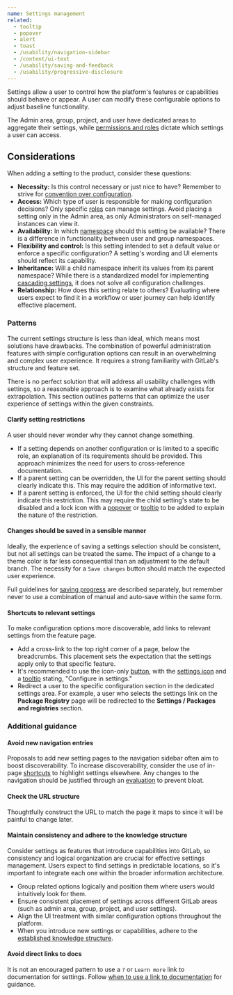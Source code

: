 ```yaml
---
name: Settings management
related:
  - tooltip
  - popover
  - alert
  - toast
  - /usability/navigation-sidebar
  - /content/ui-text
  - /usability/saving-and-feedback
  - /usability/progressive-disclosure
---
```


Settings allow a user to control how the platform's features or capabilities should behave or appear. A user can modify these configurable options to adjust baseline functionality.

The Admin area, group, project, and user have dedicated areas to aggregate their settings, while [permissions and roles](https://docs.gitlab.com/ee/user/permissions.html) dictate which settings a user can access.

## Considerations

When adding a setting to the product, consider these questions:

- **Necessity:** Is this control necessary or just nice to have? Remember to strive for [convention over configuration](https://handbook.gitlab.com/handbook/product/product-principles/#convention-over-configuration).
- **Access:** Which type of user is responsible for making configuration decisions? Only specific [roles](https://docs.gitlab.com/ee/user/permissions.html) can manage settings. Avoid placing a setting only in the Admin area, as only Administrators on self-managed instances can view it.
- **Availability:** In which [namespace](https://docs.gitlab.com/ee/user/namespace/#types-of-namespaces) should this setting be available? There is a difference in functionality between user and group namespaces.
- **Flexibility and control:** Is this setting intended to set a default value or enforce a specific configuration? A setting's wording and UI elements should reflect its capability.
- **Inheritance:** Will a child namespace inherit its values from its parent namespace? While there is a standardized model for implementing [cascading settings](https://docs.gitlab.com/ee/development/cascading_settings.html), it does not solve all configuration challenges.
- **Relationship:** How does this setting relate to others? Evaluating where users expect to find it in a workflow or user journey can help identify effective placement.

### Patterns

The current settings structure is less than ideal, which means most solutions have drawbacks. The combination of powerful administration features with simple configuration options can result in an overwhelming and complex user experience. It requires a strong familiarity with GitLab's structure and feature set.

There is no perfect solution that will address all usability challenges with settings, so a reasonable approach is to examine what already exists for extrapolation. This section outlines patterns that can optimize the user experience of settings within the given constraints.

#### Clarify setting restrictions

A user should never wonder why they cannot change something.

- If a setting depends on another configuration or is limited to a specific role, an explanation of its requirements should be provided. This approach minimizes the need for users to cross-reference documentation.
- If a parent setting can be overridden, the UI for the parent setting should clearly indicate this. This may require the addition of informative text.
- If a parent setting is enforced, the UI for the child setting should clearly indicate this restriction. This may require the child setting's state to be disabled and a lock icon with a [popover](/components/popover) or [tooltip](/components/tooltip) to be added to explain the nature of the restriction.

<figure-img label="Example of locked setting" src="/img/locked-setting-example.png"></figure-img>

#### Changes should be saved in a sensible manner

Ideally, the experience of saving a settings selection should be consistent, but not all settings can be treated the same. The impact of a change to a theme color is far less consequential than an adjustment to the default branch. The necessity for a `Save changes` button should match the expected user experience.

Full guidelines for [saving progress](/usability/saving-and-feedback#saving-progress) are described separately, but remember never to use a combination of manual and auto-save within the same form.

#### Shortcuts to relevant settings

To make configuration options more discoverable, add links to relevant settings from the feature page.

- Add a cross-link to the top right corner of a page, below the breadcrumbs. This placement sets the expectation that the settings apply only to that specific feature.
- It's recommended to use the icon-only [button](/components/button/#icon-only-buttons), with the [settings icon](http://gitlab-org.gitlab.io/gitlab-svgs/?q=settings) and a [tooltip](/components/tooltip) stating, "Configure in settings."
- Redirect a user to the specific configuration section in the dedicated settings area. For example, a user who selects the settings link on the **Package Registry** page will be redirected to the **Settings / Packages and registries** section.

<figure-img label="Settings button with tooltip on hover" src="/img/settings-hover.svg"></figure-img>

### Additional guidance

#### Avoid new navigation entries

Proposals to add new setting pages to the navigation sidebar often aim to boost discoverability. To increase discoverability, consider the use of in-page [shortcuts](#shortcut-users-to-relevant-settings) to highlight settings elsewhere. Any changes to the navigation should be justified through an [evaluation](https://handbook.gitlab.com/handbook/product/ux/navigation/#how-do-i-evaluate-navigation-changes) to prevent bloat.

#### Check the URL structure

Thoughtfully construct the URL to match the page it maps to since it will be painful to change later.

#### Maintain consistency and adhere to the knowledge structure

Consider settings as features that introduce capabilities into GitLab, so consistency and logical organization are crucial for effective settings management. Users expect to find settings in predictable locations, so it's important to integrate each one within the broader information architecture.

- Group related options logically and position them where users would intuitively look for them.
- Ensure consistent placement of settings across different GitLab areas (such as admin area, group, project, and user settings).
- Align the UI treatment with similar configuration options throughout the platform.
- When you introduce new settings or capabilities, adhere to the [established knowledge structure](https://handbook.gitlab.com/handbook/product/product-principles/#principled-adherence-to-the-established-knowledge-architecture).

#### Avoid direct links to docs

It is not an encouraged pattern to use a `?` or `Learn more` link to documentation for settings. Follow [when to use a link to documentation](/usability/contextual-help#when-to-use-a-link-to-documentation) for guidance.
